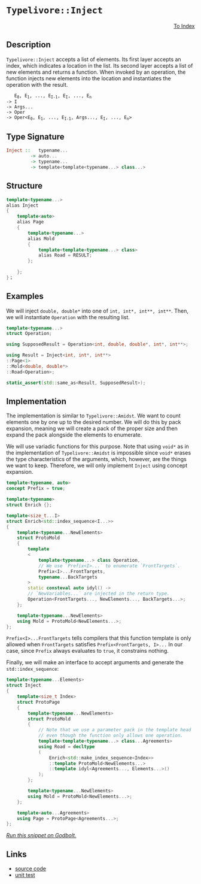 <!-- Copyright 2024 Feng Mofan
SPDX-License-Identifier: Apache-2.0 -->

# `Typelivore::Inject`

<p style='text-align: right;'><a href="../../../facilities/metafunctions.md#typelivore-inject">To Index</a></p>

## Description

`Typelivore::Inject` accepts a list of elements.
Its first layer accepts an index, which indicates a location in the list.
Its second layer accepts a list of new elements and returns a function.
When invoked by an operation, the function injects new elements into the location and instantiates the operation with the result.

<pre><code>   E<sub>0</sub>, E<sub>1</sub>, ..., E<sub>I-1</sub>, E<sub>I</sub>, ..., E<sub>n</sub>
-> I
-> Args...
-> Oper
-> Oper&lt;E<sub>0</sub>, E<sub>1</sub>, ..., E<sub>I-1</sub>, Args..., E<sub>I</sub>, ..., E<sub>n</sub>&gt;</code></pre>

## Type Signature

```Haskell
Inject ::   typename...
         -> auto...
         -> typename...
         -> template<template<typename...> class...>
```

## Structure

```C++
template<typename...>
alias Inject
{
    template<auto>
    alias Page
    {
        template<typename...>
        alias Mold
        {
            template<template<typename...> class>
            alias Road = RESULT;
        };
        
    };
}；
```

## Examples

We will inject `double, double*` into one of `int, int*, int**, int**`. Then, we will instantiate `Operation` with the resulting list.

```C++
template<typename...>
struct Operation;

using SupposedResult = Operation<int, double, double*, int*, int**>;

using Result = Inject<int, int*, int**>
::Page<1>
::Mold<double, double*>
::Road<Operation>;

static_assert(std::same_as<Result, SupposedResult>);
```

## Implementation

The implementation is similar to `Typelivore::Amidst`.
We want to count elements one by one up to the desired number.
We will do this by pack expansion, meaning we will create a pack of the proper size and then expand the pack alongside the elements to enumerate.

We will use variadic functions for this purpose.
Note that using `void*` as in the implementation of `Typelivore::Amidst` is impossible since `void*` erases the type characteristics of the arguments, which, however, are the things we want to keep.
Therefore, we will only implement `Inject` using concept expansion.

```C++
template<typename, auto>
concept Prefix = true;

template<typename>
struct Enrich {};

template<size_t...I>
struct Enrich<std::index_sequence<I...>>
{
    template<typename...NewElements>
    struct ProtoMold
    { 
        template
        <
            template<typename...> class Operation,
            // We use `Prefix<I>...` to enumerate `FrontTargets`.
            Prefix<I>...FrontTargets,
            typename...BackTargets
        >
        static consteval auto idyl() ->
        // `NewVariables...` are injected in the return type.
        Operation<FrontTargets..., NewElements..., BackTargets...>;
    };

    template<typename...NewElements>
    using Mold = ProtoMold<NewElements...>;
};
```

`Prefix<I>...FrontTargets` tells compilers that this function template is only allowed when `FrontTargets` satisfies `Prefix<FrontTargets, I>...`
In our case, since `Prefix` always evaluates to `true`, it constrains nothing.

Finally, we will make an interface to accept arguments and generate the `std::index_sequence`:

```C++
template<typename...Elements>
struct Inject
{
    template<size_t Index>
    struct ProtoPage
    {   
        template<typename...NewElements>
        struct ProtoMold
        {
            // Note that we use a parameter pack in the template head
            // even though the function only allows one operation.
            template<template<typename...> class...Agreements>
            using Road = decltype
            (
                Enrich<std::make_index_sequence<Index>>
                ::template ProtoMold<NewElements...>
                ::template idyl<Agreements..., Elements...>()
            );
        };

        template<typename...NewElements>
        using Mold = ProtoMold<NewElements...>;
    };

    template<auto...Agreements>
    using Page = ProtoPage<Agreements...>;
};
```

[*Run this snippet on Godbolt.*](https://godbolt.org/#z:OYLghAFBqd5QCxAYwPYBMCmBRdBLAF1QCcAaPECAMzwBtMA7AQwFtMQByARg9KtQYEAysib0QXACx8BBAKoBnTAAUAHpwAMvAFYTStJg1DIApACYAQuYukl9ZATwDKjdAGFUtAK4sGIAMykrgAyeAyYAHI%2BAEaYxAFcpAAOqAqETgwe3r4ByanpAqHhUSyx8f6JdpgOGUIETMQEWT5%2BgVU1AnUNBEWRMXEJtvWNzTltwz1hfaUDFQCUtqhexMjsHOb%2BYcjeWADUJv5uXo60hACeB9gmGgCCG1s7mPuHyAoE6FhUl9d3ZpsM2y8ewObgIZySmAA%2BgRiExCApvrcfgRMCwkgYUSCwRDmGxSLsmMdUIibmgAZgkgRdspiJgaKpngARXYwryYA5WJG3FFojHsw7YxisflXW5vYheBy7bAMYh4ZAIfYAdisSsZHJ%2ByNR6KYmMOaQAXlCCAA6M0ASRJ4slVJlcoVILe6BAIDCWFUkKUAEc2eSQeazSbvv5RXcVT9dpGWdq%2BVjwUK2IGIpgAO7YehsQQIkMRqPWqU01BEACynnQucjJhV%2B1uUbr0d5uvZtfrlcOFdbUZ5Or1oPjuMwgcuu22TAUCl2AHkIbDHAJSB3O7sAPTL3YAdSeXiU%2BwAbBoaXS8Kp/Zch/uWahdowfHEm3uNAAxYiyAAqDWAmAICP3QZbS8jQ96VPENA2fN8Py/BQF3/ADBQHQMLCYZAAGt32IT9v0XKMSSXN5dXlEcBDeTAADcxAJIldjwdAzloCA5l2ABaXDO1XB9kxTAA1Bo8CYaJ6AUc8NAJWlqIYbRqhRdBxJZBAnlpAhlgYFl4z/G4l2nO85wYEFwMEdDMKEs18U49NUUYb9A3xJDUMMqChxzfxOQ0nC1Q1LlXMjbtYwFfthSTVNzMzLCc1g7cwmAXZS1oGSDmZQsSzLEEzIzSzjKDJyXKrdVnM1bkYybOMcQCs1gvSq1WSlc0JKkzVw1gnyiv1PAjWhXYavdVjI3zKlEtQZQmE/DsqwsHDYLrJre3g0qTVSiys26%2BteupF8kti7DKwaryAM2%2Bt2IiIsngIBBdV2FMtx3JhdiSBphRRYgbuQlDZJO47CpRXZ5KYcsJrYtcyMYOSlmARU3t2KgvABHTdgEWgzgJWhaFQFMJwEJ5UBnAiBHUgCuw%2B/lQQJ4qE0HM1h1HcdAxuYBaQW0LQzxyMIqMXYACVUB%2BpldiwbZBT2usIAFzs7XlBBHXeF0WCYFCoTdTAPW9X1Vn9BguqcxmmbrF0pqefqYvLQ55pCjKlq1nWCeo2jaBBGm6ZN6zpTSrNHOwBjhcjOYPJ2uscu9vbdZJhCzWNiqwp9qMWaig3uf15KjaC52rPJrKRvcvLPMm4nDkJIhqdpzB6ezTXmbSVnBs/WO1oGobCbtwuHZTq4M7DXLstuZcACpu573vlx%2BLvu9fbAhFfHv%2B473up87ie7iRP4HiBJ4QTJVZKWL/KbkDvySsTJufhWrTZwyf3bij3YhC8JIUiUdA2cwBQvFoKl4qnLGdJBMICHxdAlgEzAf5/3oJ3fEX8QHiQIN3YM7cbjn3vo/Z%2B3MaqSQcJ/QQoDBDgLAZ3EkLoK6Ey4LgkABsQS/y8P/QB5DgFEI5j9EER9sa6VTp5fCjhkCQjHEoRoEAnQugUMKDh2Y3DwKft/C%2BV8b6YDvg/URlwvbOQ4AsWgnAACsvA/AcC0KQVAnA3DWGsLsBQSwVjLz%2BDwUgBBNCKIWChEAKiAAcJpdz%2BEkGYJUkhJAOP8BoFRABOex%2BhOCSF4CwCQGgNCkA0VonRHBeAKBABEyxmjFGkDgLAGAiAQBLAIEkY45BKBoDRHQOIERhScFUPY3cTFdySF2MAZAyBdhSBNGYXgUjCAkBonofgggRBiHYFIGQghFAqHUMk0guhEgplhEkTgPAlGqPUVY7RnBJzHFyVSVAVBdgVKqTUupDSmmSBabsCAHgin0EehsLgcxeBJK0AsCASBClJGKWQCgEAXlvJAMAKQZg%2BB0AevEiA0RlnRDCA0M4czeDguYMQM4k5ogoKSeYwpIVJwMHhssrA0QvDADcGIWg8TuC8CwNLIw4hxn4FpDUUiD9lkK2qMcNY5iv6YGUeM040RYTwo8FgZZMI8ChJJaQOlxBoipEwIyVEhhgCnCMFYhYVADDAAUFxPAqYtIaPMT04QohxCDN1SMtQyzJn6FlSgfRlh9B4GiPEyACxMY6WJUxJ08VTCWGsGYaJYq5RYHtQxWw7KpIZBcGrUYfhEghCmCUMoegb4FEyJ4Fo8b8g6V6LGgYlRg0dAYF0EYyacjZvsDpfNkxij9HiJUCYEa9D4UaBmytEgFhGOWKsZtgSOBqMicsmJOzKnVNqfUxpzSzCnNwB0q5ZjbkWMVQsb6WB4iBtsZIfwJpfH%2BHcRoVxkh9w%2BN3L4ztwTSChIqE4rgu57H%2BIvSoyQXA/H%2BF3D28ZMS4kJNnckx5GSnlZPWXkj5XzLmlLYJwBoLBSJKiYtdUcrMuC%2BJNFwE0Wj2lED9d02QfSDXSCNUoE14zdD/OmUwWZJKFldqWS%2B1Zf7NnbLAxBqDI4DCwfg4hkSZzUAXLiPsP4ZgZ33JST%2BwDcR8mfI468y5IA6OQZg783xXAIk0GfnEYFoLxmwshdC0g6n4WIuRZptFlkMVYqpZgXF%2BLCXEvMWS2VlKtHUpDXS4lyHVBMpRJptlHKtFcp5WcPlawtGCuFeYsVEqlDSvJXKyKiq%2BAqrVRqlMWrNO6swwM7DshjVjK0QR81CqPVWGtVygNjrKQZBdW6/wjI8tep9XEP19KHVBpLaGiArha1RrVo2mYVa8hpB0m1nribOtxuLSGzoNbC2Rsa6NvNEwhtZqGN0fr9by3TGGy24x7abmdu7VE3gfapMMZk00ljSHx34FQ9x%2BYdy52kAXQMQNHLj2nvg9upUfilRKhcWYXdd7n3RM4G%2BxJ0W0mZOyRskTQniDAbWGB/ZLAFCkUaaRODJo%2BRvDaedzpzpEjJf1aloZ8hcOZZ0LkIjJH5nbYo/9jgaycnHFhrR4gLA4cI6RyjtHVJ2Ocanf4fwfHgfPLE28iHQuJOI%2BvpCZHvjIQc44UzmpAKlPEBU2CiF8LNPaYRUiqS%2BmOPosxVCkzZmCVI0s6SmVFL/OkrwDSxwjmGUueQMy9zgh2XLO85CvzAq5RBd4CFyV4WbNRc/TFoacXNU4iSxhvHEg0vDKJ6a3ITHjBWpsIV%2BAxXnWcGXLwqrlhvV7d9TRergb2g6TDe4Cbeho0Vq66m3rGR%2BsJvTTGptI3c1lqWzm0ts3W91%2BrYtqvA%2BG197W4sNtAyyM7d7ZwUSzPanw8R7sKXqOmxvDO5Oy7NzrufvnZgH692yNPZAGYeDvOVEqO3fJjQvOlSXr%2B3tgHth338bmDYkAd6TSPpUUqMwF%2B70HqSAaD/Icr%2BBU6P6xIfoPJkatIP4rKQGv4LBippDOCSBAA%3D%3D)

## Links

- [source code](../../../../conceptrodon/descend/typelivore/inject.hpp)
- [unit test](../../../../tests/unit/metafunctions/typelivore/inject.test.hpp)
